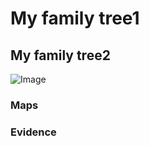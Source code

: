 # My family tree1

## My family tree2

![Image](https://ancestry.gordonrudman.com/FamilyTree-Page-1.svg)


### Maps

### Evidence


